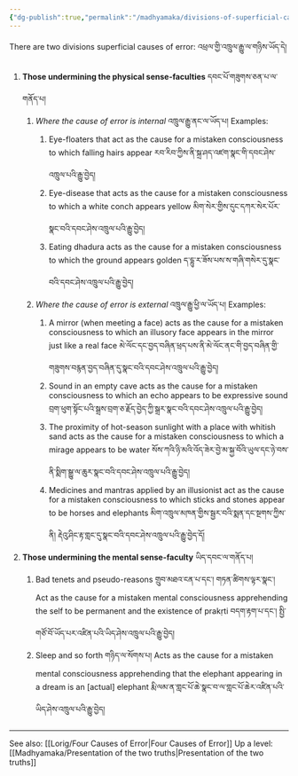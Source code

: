 ```yaml
---
{"dg-publish":true,"permalink":"/madhyamaka/divisions-of-superficial-causes-of-error/"}
---
```


There are two divisions superficial causes of error: འཕྲལ་གྱི་འཁྲུལ་རྒྱུ་ལ་གཉིས་ཡོད་དེ།
1. **Those undermining the physical sense-faculties** དབང་པོ་གཟུགས་ཅན་པ་ལ་གནོད་པ།
	1. *Where the cause of error is internal* འཁྲུལ་རྒྱུ་ནང་ལ་ཡོད་པ།
	   Examples:
		1. Eye-floaters that act as the cause for a mistaken consciousness to which falling hairs appear
		   རབ་རིབ་ཀྱིས་ནི་སྐྲ་ཤད་འཛག་སྣང་གི་དབང་ཤེས་འཁྲུལ་པའི་རྒྱུ་བྱེད།
		2. Eye-disease that acts as the cause for a mistaken consciousness to which a white conch appears yellow མིག་སེར་གྱིས་དུང་དཀར་སེར་པོར་སྣང་བའི་དབང་ཤེས་འཁྲུལ་པའི་རྒྱུ་བྱེད།
		3. Eating dhadura acts as the cause for a mistaken consciousness to which the ground appears golden ད་དྷུ་ར་ཟོས་པས་ས་གཞི་གསེར་དུ་སྣང་བའི་དབང་ཤེས་འཁྲུལ་པའི་རྒྱུ་བྱེད།
	2. *Where the cause of error is external* འཁྲུལ་རྒྱུ་ཕྱི་ལ་ཡོད་པ།
	   Examples:
		1. A mirror (when meeting a face) acts as the cause for a mistaken consciousness to which an illusory face appears in the mirror just like a real face
		   མེ་ལོང་དང་བྱད་བཞིན་ཕྲད་པས་ནི་མེ་ལོང་ནང་གི་བྱད་བཞིན་གྱི་གཟུགས་བརྙན་བྱད་བཞིན་དུ་སྣང་བའི་དབང་ཤེས་འཁྲུལ་པའི་རྒྱུ་བྱེད།
		2. Sound in an empty cave acts as the cause for a mistaken consciousness to which an echo appears to be expressive sound
		   བྲག་ཕུག་སྟོང་པའི་སྒྲས་བྲག་ཅ་རྗོད་བྱེད་ཀྱི་སྒྲར་སྣང་བའི་དབང་ཤེས་འཁྲུལ་པའི་རྒྱུ་བྱེད།
		3. The proximity of hot-season sunlight with a place with whitish sand acts as the cause for a mistaken consciousness to which a mirage appears to be water
		   སོས་ཀའི་ཉི་མའི་འོད་ཟེར་བྱེ་མ་སྐྱ་བོའི་ཡུལ་དང་ཉེ་བས་ནི་སྨིག་སྒྱུ་ལ་ཆུར་སྣང་བའི་དབང་ཤེས་འཁྲུལ་པའི་རྒྱུ་བྱེད།
		4. Medicines and mantras applied by an illusionist act as the cause for a mistaken consciousness to which sticks and stones appear to be horses and elephants
		   མིག་འཁྲུལ་མཁན་གྱིས་སྦྱར་བའི་སྨན་དང་སྔགས་ཀྱིས་ནི། རྡེའུ་ཤིང་རྟ་གླང་དུ་སྣང་བའི་དབང་ཤེས་འཁྲུལ་པའི་རྒྱུ་བྱེད་དོ།
2. **Those undermining the mental sense-faculty** ཡིད་དབང་ལ་གནོད་པ།
	1. Bad tenets and pseudo-reasons གྲུབ་མཐའ་ངན་པ་དང་། གཏན་ཚིགས་ལྟར་སྣང་།
	   Act as the cause for a mistaken mental consciousness apprehending the self to be permanent and the existence of prakṛti བདག་རྟག་པ་དང་། སྤྱི་གཙོ་བོ་ཡོད་པར་འཛིན་པའི་ཡིད་ཤེས་འཁྲུལ་པའི་རྒྱུ་བྱེད།
	2. Sleep and so forth གཉིད་ལ་སོགས་པ།
	   Acts as the cause for a mistaken mental consciousness apprehending that the elephant appearing in a dream is an [actual] elephant རྨི་ལམ་ན་གླང་པོ་ཆེ་སྣང་བ་ལ་གླང་པོ་ཆེར་འཛིན་པའི་ཡིད་ཤེས་འཁྲུལ་པའི་རྒྱུ་བྱེད།



---
See also: [[Lorig/Four Causes of Error\|Four Causes of Error]]
Up a level: [[Madhyamaka/Presentation of the two truths\|Presentation of the two truths]]